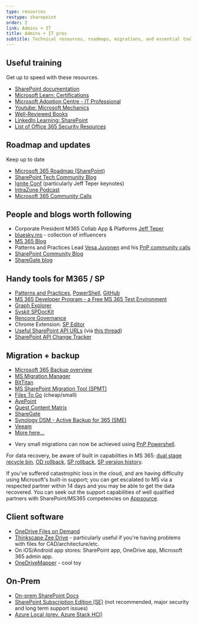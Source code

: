 ```yaml
---
type: resources
restype: sharepoint
order: 2
link: Admins + IT
title: Admins + IT pros
subtitle: Technical resources, roadmaps, migrations, and essential tools
---
```


## Useful training

Get up to speed with these resources.

* [SharePoint documentation](https://learn.microsoft.com/sharepoint/)
* [Microsoft Learn: Certifications](https://learn.microsoft.com/certifications/browse/?resource_type=certification)
* [Microsoft Adoption Centre - IT Professional](https://adoption.microsoft.com/roles/it-professional/)
* [Youtube: Microsoft Mechanics](https://www.youtube.com/channel/UCJ9905MRHxwLZ2jeNQGIWxA)
* [Well-Reviewed Books](https://www.amazon.com/s/ref=nb_sb_ss_c_2_25?url=search-alias%3Dstripbooks&field-keywords=sharepoint+administration&sprefix=sharepoint+administration%2Caps%2C910)
* [LinkedIn Learning: SharePoint](https://www.linkedin.com/learning/search?keywords=sharepoint)
* [List of Office 365 Security Resources](https://practical365.com/office-365-security-resources/)

## Roadmap and updates

Keep up to date

* [Microsoft 365 Roadmap (SharePoint)](https://www.microsoft.com/microsoft-365/roadmap?filters=SharePoint)
* [SharePoint Tech Community Blog](https://techcommunity.microsoft.com/t5/microsoft-sharepoint-blog/bg-p/SPBlog)
* [Ignite Conf](https://www.microsoft.com/ignite) (particularly Jeff Teper keynotes)
* [IntraZone Podcast](https://intrazone.libsyn.com/)
* [Microsoft 365 Community Calls](https://www.youtube.com/channel/UC_mKdhw-V6CeCM7gTo_Iy7w/videos)

## People and blogs worth following

* Corporate President M365 Collab App & Platforms [Jeff Teper](https://x.com/jeffteper)
* [bluesky.ms](https://bluesky.ms) - collection of influencers
* [MS 365 Blog](https://www.microsoft.com/microsoft-365/blog/)
* Patterns and Practices Lead [Vesa Juvonen](https://x.com/vesajuvonen) and his [PnP community calls](https://www.youtube.com/channel/UC_mKdhw-V6CeCM7gTo_Iy7w/videos)
* [SharePoint Community Blog](https://techcommunity.microsoft.com/t5/Microsoft-SharePoint-Blog/bg-p/SPBlog)
* [ShareGate blog](https://sharegate.com/blog)

## Handy tools for M365 / SP

* [Patterns and Practices](https://pnp.github.io), [PowerShell](https://pnp.github.io/powershell/), [GitHub](https://github.com/pnp)
* [MS 365 Developer Program - a Free MS 365 Test Environment](https://developer.microsoft.com/microsoft-365/dev-program)
* [Graph Explorer](https://developer.microsoft.com/graph/graph-explorer)
* [Syskit SPDocKit](https://www.syskit.com/products/spdockit/)
* [Rencore Governance](https://rencore.com/)
* Chrome Extension: [SP Editor](https://chrome.google.com/webstore/detail/sp-editor/ecblfcmjnbbgaojblcpmjoamegpbodhd?hl=en)
* [Useful SharePoint API URLs](https://docs.google.com/spreadsheets/d/1vKO9jOaTM4poMOPEogfnH35ky2pRuE8V/edit#gid=667984383) (via [this thread](https://old.reddit.com/r/sharepoint/comments/ubi4cm/sharepoint_admin_useful_urls_sharepoint_rest_api/))
* [SharePoint API Change Tracker](https://s-kainet.github.io/sp-rest-explorer/#/api-diff)

## Migration + backup

* [Microsoft 365 Backup overview](https://learn.microsoft.com/microsoft-365/backup/)
* [MS Migration Manager](https://learn.microsoft.com/sharepointmigration/mm-get-started)
* [BitTitan](https://www.bittitan.com/)
* [MS SharePoint Migration Tool (SPMT)](https:///learn.microsoft.com/sharepointmigration/introducing-the-sharepoint-migration-tool)
* [Files To Go](https://www.thinkscape.com/SharePoint-Online-File-Migration-Tool/) (cheap/small)
* [AvePoint](https://www.avepoint.com/)
* [Quest Content Matrix](https://www.quest.com/products/content-matrix/)
* [ShareGate](https://sharegate.com/)
* [Synology DSM - Active Backup for 365 (SME)](https://www.synology.com/en-au/dsm/feature/active_backup_office365)
* [Veeam](https://www.veeam.com/products/saas/backup-microsoft-office-365.html)
* [More here...](https://expertinsights.com/backup-and-recovery/the-top-backup-and-recovery-solutions-for-microsoft-office-365)
- Very small migrations can now be achieved using [PnP Powershell](https://pnp.github.io/powershell/cmdlets/Copy-PnPFile.html).

For data recovery, be aware of built in capabilities in MS 365: [dual stage recycle bin](https://support.microsoft.com/office/restore-deleted-items-from-the-site-collection-recycle-bin-5fa924ee-16d7-487b-9a0a-021b9062d14b), [OD rollback](https://support.microsoft.com/office/restore-your-onedrive-fa231298-759d-41cf-bcd0-25ac53eb8a15), [SP rollback](https://steveknutson.blog/2021/07/20/sharepoint-online-ransomware-recovery/), [SP version history](https://support.microsoft.com/office/restore-a-previous-version-of-an-item-or-file-in-sharepoint-f66dbda0-81f4-4d1e-b08c-793265c58934).

If you've suffered catastrophic loss in the cloud, and are having difficulty using Microsoft's built-in support; you can get escalated to MS via a respected partner within 14 days and you may be able to get the data recovered. You can seek out the support capabilities of well qualified partners with SharePoint/MS365 competencies on [Appsource](https://appsource.microsoft.com/).

## Client software

* [OneDrive Files on Demand](https://support.microsoft.com/office/learn-about-onedrive-files-on-demand-0e6860d3-d9f3-4971-b321-7092438fb38e)
* [Thinkscape Zee Drive](https://www.thinkscape.com/Map-Network-Drives-To-Office-365-OneDrive/) - particularly useful if you're having problems with files for CAD/architecture/etc.
* On iOS/Android app stores: SharePoint app, OneDrive app, Microsoft 365 admin app.
* [OneDriveMapper](https://www.lieben.nu/liebensraum/onedrivemapper/) - cool toy

## On-Prem

* [On-prem SharePoint Docs](../on-premises/)
* [SharePoint Subscription Edition (SE)](https://learn.microsoft.com/sharepoint/sharepoint-server) (not recommended, major security and long term support issues)
* [Azure Local (prev. Azure Stack HCI)](https://azure.microsoft.com/products/local/)